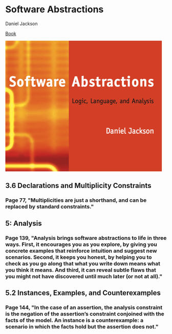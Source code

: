 # Software Abstractions

Daniel Jackson

[Book](https://alloytools.org/book.html)

![cover](../assets/images/software_abstractions/cover.png)

## 3.6 Declarations and Multiplicity Constraints  

### Page 77, "Multiplicities are just a shorthand, and can be replaced by standard constraints."

## 5: Analysis

### Page 139, "Analysis brings software abstractions to life in three ways. First, it encourages you as you explore, by giving you concrete examples that reinforce intuition and suggest new scenarios. Second, it keeps you honest, by helping you to check as you go along that what you write down means what you think it means. And third, it can reveal subtle flaws that you might not have discovered until much later (or not at all)."

## 5.2 Instances, Examples, and Counterexamples

### Page 144, "In the case of an assertion, the analysis constraint is the negation of the assertion’s constraint conjoined with the facts of the model. An instance is a counterexample: a scenario in which the facts hold but the assertion does not."
